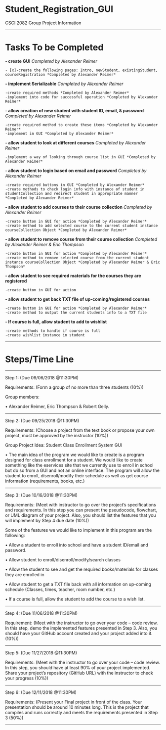 # Student_Registration_GUI

CSCI 2082 Group Project Information

---------------------------------------------------------------------------------------
# Tasks To be Completed

**- create GUI** *Completed by Alexander Reimer*

	- [x]-create the following pages: Intro, newStudent, existingStudent, courseRegistration *Completed by Alexander Reimer*

**- implement Serializable** *Completed by Alexander Reimer*

	-create required methods *Completed by Alexander Reimer*
	-implement into code for successful operation *Completed by Alexander Reimer*
	
**- allow creation of new student with student ID, email, & password** *Completed by Alexander Reimer*

	-create required method to create these items *Completed by Alexander Reimer*
	-implement in GUI *Completed by Alexander Reimer*
	
**- allow student to look at different courses** *Completed by Alexander Reimer*

	-implement a way of looking through course list in GUI *Completed by Alexander Reimer*

**- allow student to login based on email and password** *Completed by Alexander Reimer*

	-create required buttons in GUI *Completed by Alexander Reimer*
	-create methods to check login info with instance of student in studentCollection and redirect student in appropriate manner *Completed by Alexander Reimer*

**- allow student to add courses to their course collection** *Completed by Alexander Reimer*

	-create button in GUI for action *Completed by Alexander Reimer*
	-create method to add selected course to the current student instance courseCollection Object *Completed by Alexander Reimer*

**- allow student to remove course from their course collection** *Completed by Alexander Reimer & Eric Thompson*

	-create button in GUI for action *Completed by Alexander Reimer*
	-create method to remove selected course from the current student instance courseCollection Object *Completed by Alexander Reimer & Eric Thompson*

**- allow student to see required materials for the courses they are registered**

	-create button in GUI for action

**- allow student to get back TXT file of up-coming/registered courses**

	-create button in GUI for action *Completed by Alexander Reimer*
	-create method to output the current students info to a TXT file


**- If course is full, allow student to add to wishlist**

	-create methods to handle if course is full
	-create wishlist instance in student

---------------------------------------------------------------------------------------
# Steps/Time Line
---------------------------------------------------------------------------------------

Step 1: (Due 09/06/2018 @11:30PM)

Requirements: (Form a group of no more than three students (10%))

Group members:
 
•	Alexander Reimer, Eric Thompson & Robert Gelly.

---------------------------------------------------------------------------------------
Step 2: (Due 09/25/2018 @11:30PM)

Requirements: (Choose a project from the text book or propose your own project, must be approved by the instructor (10%))

Group Project Idea: Student Class Enrollment System GUI

•	The main idea of the program we would like to create is a program designed for class enrollment for a student. We would like to create something like the eservices site that we currently use to enroll in school but do so from a GUI and not an online interface. The program will allow the student to enroll, disenroll/modify their schedule as well as get course information (requirements, books, etc.)

---------------------------------------------------------------------------------------

Step 3: (Due 10/16/2018 @11:30PM)

Requirements: (Meet with instructor to go over the project’s specifications and requirements. In this step you can present the pseudocode, flowchart, or UML diagram of your project. Also, you should list the features that you will implement by Step 4 due date (10%))

Some of the features we would like to implement in this program are the following:

•	Allow a student to enroll into school and have a student ID/email and password.

•	Allow student to enroll/disenroll/modify/search classes

•	Allow the student to see and get the required books/materials for classes they are enrolled in

•	Allow student to get a TXT file back with all information on up-coming schedule (Classes, times, teacher, room number, etc.)

• If a course is full, allow the student to add the course to a wish list.

---------------------------------------------------------------------------------------

Step 4: (Due 11/06/2018 @11:30PM)

Requirement: (Meet with the instructor to go over your code – code review. In this step, demo the implemented features presented in Step 3. Also, you should have your GitHub account created and your project added into it. (10%))

---------------------------------------------------------------------------------------

Step 5: (Due 11/27/2018 @11:30PM)

Requirements: (Meet with the instructor to go over your code – code review. In this step, you should have at least 90% of your project implemented. Share your project’s repository (GitHub URL) with the instructor to check your progress (10%))

---------------------------------------------------------------------------------------

Step 6: (Due 12/11/2018 @11:30PM)

Requirements: (Present your Final project in front of the class. Your presentation should be around 10 minutes long. This is the project that compiles and runs correctly and meets the requirements presented in Step 3 (50%))

---------------------------------------------------------------------------------------
